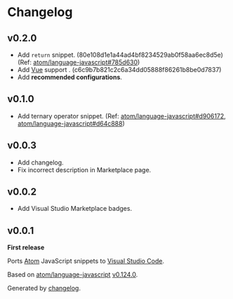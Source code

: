 # Changelog

## v0.2.0
- Add `return` snippet. (80e108d1e1a44ad4bf8234529ab0f58aa6ec8d5e) (Ref: [atom/language-javascript#785d630](https://github.com/atom/language-javascript/commit/785d630155c270d1cefe2030c09d53798f768f99))
- Add [Vue](https://vuejs.org/) support . (c6c9b7b821c2c6a34dd05888f86261b8be0d7837)
- Add **recommended configurations**.

## v0.1.0
- Add ternary operator snippet. (Ref: [atom/language-javascript#d906172](https://github.com/atom/language-javascript/commit/d906172e586ebbd5e8e17087742d279f90d5bd2f), [atom/language-javascript#d64c888](https://github.com/atom/language-javascript/commit/d64c8888bfc8e5f4dec48d1a5d9bba52274d260a))


## v0.0.3
- Add changelog.
- Fix incorrect description in Marketplace page.


## v0.0.2
- Add Visual Studio Marketplace badges.


## v0.0.1
**First release**

Ports [Atom](https://atom.io/) JavaScript snippets to [Visual Studio Code](https://code.visualstudio.com/).

Based on [atom/language-javascript](https://github.com/atom/language-javascript) [v0.124.0](https://github.com/atom/language-javascript/blob/v0.124.0/snippets/language-javascript.cson).


Generated by [changelog](https://github.com/gluons/changelog).
